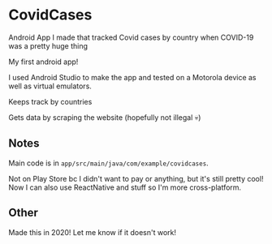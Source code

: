 # CovidCases
Android App I made that tracked Covid cases by country when COVID-19 was a pretty huge thing

My first android app!

I used Android Studio to make the app and tested on a Motorola device as well as virtual emulators.

Keeps track by countries

Gets data by scraping the website (hopefully not illegal 💀)

## Notes

Main code is in `app/src/main/java/com/example/covidcases`. 

Not on Play Store bc I didn't want to pay or anything, but it's still pretty cool! Now I can also use ReactNative and stuff so I'm more cross-platform.

## Other

Made this in 2020! Let me know if it doesn't work!
